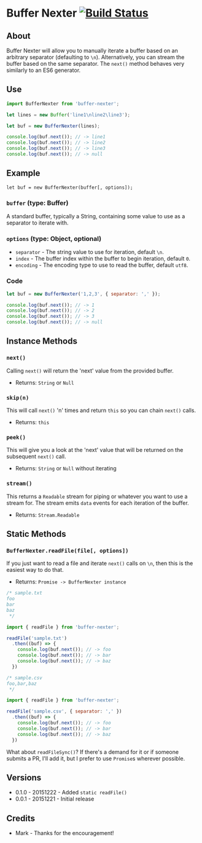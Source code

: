 # Buffer Nexter [![Build Status](https://secure.travis-ci.org/ben-bradley/buffer-nexter.png)](http://travis-ci.org/ben-bradley/buffer-nexter)


## About

Buffer Nexter will allow you to manually iterate a buffer based on an arbitrary separator (defaulting to `\n`).  Alternatively, you can stream the buffer based on the same separator.  The `next()` method behaves very similarly to an ES6 generator.


## Use

```javascript
import BufferNexter from 'buffer-nexter';

let lines = new Buffer('line1\nline2\line3');

let buf = new BufferNexter(lines);

console.log(buf.next()); // -> line1
console.log(buf.next()); // -> line2
console.log(buf.next()); // -> line3
console.log(buf.next()); // -> null
```


## Example

```
let buf = new BufferNexter(buffer[, options]);
```

### `buffer` (type: Buffer)

A standard buffer, typically a String, containing some value to use as a separator to iterate with.

### `options` (type: Object, optional)

- `separator` - The string value to use for iteration, default `\n`.
- `index` - The buffer index within the buffer to begin iteration, default `0`.
- `encoding` - The encoding type to use to read the buffer, default `utf8`.

### Code

```javascript
let buf = new BufferNexter('1,2,3', { separator: ',' });

console.log(buf.next()); // -> 1
console.log(buf.next()); // -> 2
console.log(buf.next()); // -> 3
console.log(buf.next()); // -> null
```


## Instance Methods

### `next()`

Calling `next()` will return the 'next' value from the provided buffer.

- Returns: `String` or `Null`

### `skip(n)`

This will call `next()` 'n' times and return `this` so you can chain `next()` calls.

- Returns: `this`

### `peek()`

This will give you a look at the 'next' value that will be returned on the subsequent `next()` call.

- Returns: `String` or `Null` without iterating

### `stream()`

This returns a `Readable` stream for piping or whatever you want to use a stream for.  The stream emits `data` events for each iteration of the buffer.

- Returns: `Stream.Readable`


## Static Methods

### `BufferNexter.readFile(file[, options])`

If you just want to read a file and iterate `next()` calls on `\n`, then this is the easiest way to do that.

- Returns: `Promise -> BufferNexter instance`

```javascript
/* sample.txt
foo
bar
baz
 */

import { readFile } from 'buffer-nexter';

readFile('sample.txt')
  .then((buf) => {
    console.log(buf.next()); // -> foo
    console.log(buf.next()); // -> bar
    console.log(buf.next()); // -> baz
  })
```

```javascript
/* sample.csv
foo,bar,baz
 */

import { readFile } from 'buffer-nexter';

readFile('sample.csv', { separator: ',' })
  .then((buf) => {
    console.log(buf.next()); // -> foo
    console.log(buf.next()); // -> bar
    console.log(buf.next()); // -> baz
  })
```

What about `readFileSync()`?  If there's a demand for it or if someone submits a PR, I'll add it, but I prefer to use `Promise`s wherever possible.


## Versions

- 0.1.0 - 20151222 - Added `static readFile()`
- 0.0.1 - 20151221 - Initial release


## Credits

- Mark - Thanks for the encouragement!
